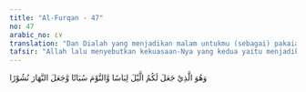 ```yaml
---
title: "Al-Furqan - 47"
no: 47
arabic_no: ٤٧
translation: "Dan Dialah yang menjadikan malam untukmu (sebagai) pakaian, dan tidur untuk istirahat, dan Dia menjadikan siang untuk bangkit berusaha. "
tafsir: "Allah lalu menyebutkan kekuasaan-Nya yang kedua yaitu menjadikan malam itu bermanfaat bagi manusia seperti manfaatnya pakaian yang menutup badan. Allah juga menjadikan tidur nyenyak bagi manusia sehingga ia seperti mati, karena seseorang pada waktu tidur tidak sadar sama sekali, dan anggota badannya berhenti bekerja kecuali jantung dan beberapa organ lainnya. Dengan demikian, dia dapat beristirahat dengan sempurna seperti dalam firman Allah:\n\nDan Dialah yang menidurkan kamu pada malam hari. (al-An'am/6: 60).\n\nAllah memegang nyawa (seseorang) pada saat kematiannya dan nyawa (seseorang) yang belum mati ketika dia tidur. (az-Zumar/39: 42)\n\nAllah menjadikan siang untuk berusaha dan beraktivitas. Sebagaimana tidur pada malam hari yang diserupakan dengan mati, maka bangun pada siang hari diserupakan dengan bangun lagi dari mati. Demikian pula manusia setelah berakhir masa hidupnya di dunia ini dan mati, akan dibangkitkan kembali setelah matinya, untuk diadili oleh Allah segala yang telah mereka kerjakan selama hidup di dunia."
---
```

وَهُوَ الَّذِيْ جَعَلَ لَكُمُ الَّيْلَ لِبَاسًا وَّالنَّوْمَ سُبَاتًا وَّجَعَلَ النَّهَارَ نُشُوْرًا  